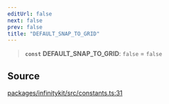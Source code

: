 ```yaml
---
editUrl: false
next: false
prev: false
title: "DEFAULT_SNAP_TO_GRID"
---
```


> **`const`** **DEFAULT\_SNAP\_TO\_GRID**: `false` = `false`

## Source

[packages/infinitykit/src/constants.ts:31](https://github.com/nodenogg-in/alpha-p2p/blob/aa60360/packages/infinitykit/src/constants.ts#L31)

